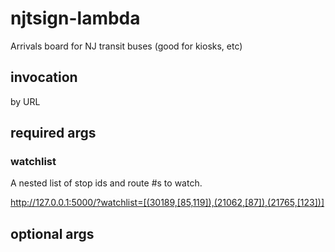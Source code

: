 # njtsign-lambda
Arrivals board for NJ transit buses (good for kiosks, etc)
 
## invocation
by URL

## required args

### watchlist
A nested list of stop ids and route #s to watch.

http://127.0.0.1:5000/?watchlist=[(30189,[85,119]),(21062,[87]),(21765,[123])]


## optional args

